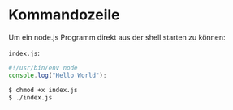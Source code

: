 
# Kommandozeile

Um ein node.js Programm direkt aus der shell starten zu können:

`index.js`:

```javascript
#!/usr/bin/env node
console.log("Hello World");
```

```bash
$ chmod +x index.js
$ ./index.js
```